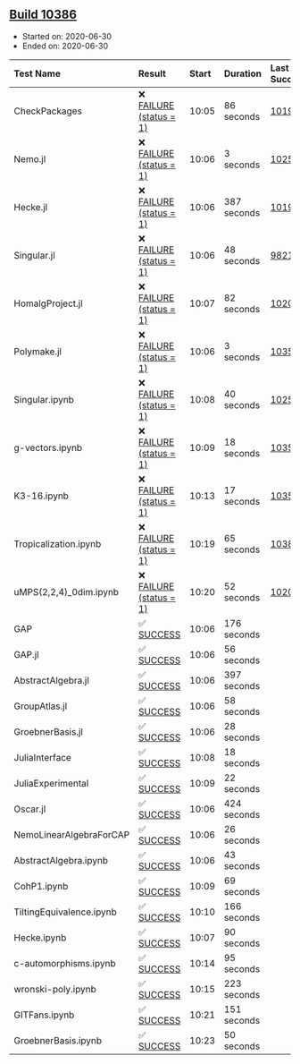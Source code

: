 ## [Build 10386](https://oscarci.mathematik.uni-kl.de/job/oscar/10386/)

* Started on: 2020-06-30
* Ended on: 2020-06-30

| Test Name    | Result | Start | Duration | Last Success | First Failure |
|:-------------|:-------|:------|:---------|:-------------|:--------------|
| CheckPackages | ❌ [FAILURE (status = 1)](https://oscarci.mathematik.uni-kl.de/job/oscar/10386/artifact/logs/build-10386/CheckPackages.log) | 10:05 | 86 seconds | [10197](https://oscarci.mathematik.uni-kl.de/job/oscar/10197/) | [10198](https://oscarci.mathematik.uni-kl.de/job/oscar/10198/) |
| Nemo.jl | ❌ [FAILURE (status = 1)](https://oscarci.mathematik.uni-kl.de/job/oscar/10386/artifact/logs/build-10386/Nemo.jl.log) | 10:06 | 3 seconds | [10252](https://oscarci.mathematik.uni-kl.de/job/oscar/10252/) | [10253](https://oscarci.mathematik.uni-kl.de/job/oscar/10253/) |
| Hecke.jl | ❌ [FAILURE (status = 1)](https://oscarci.mathematik.uni-kl.de/job/oscar/10386/artifact/logs/build-10386/Hecke.jl.log) | 10:06 | 387 seconds | [10197](https://oscarci.mathematik.uni-kl.de/job/oscar/10197/) | [10198](https://oscarci.mathematik.uni-kl.de/job/oscar/10198/) |
| Singular.jl | ❌ [FAILURE (status = 1)](https://oscarci.mathematik.uni-kl.de/job/oscar/10386/artifact/logs/build-10386/Singular.jl.log) | 10:06 | 48 seconds | [9821](https://oscarci.mathematik.uni-kl.de/job/oscar/9821/) | [9822](https://oscarci.mathematik.uni-kl.de/job/oscar/9822/) |
| HomalgProject.jl | ❌ [FAILURE (status = 1)](https://oscarci.mathematik.uni-kl.de/job/oscar/10386/artifact/logs/build-10386/HomalgProject.jl.log) | 10:07 | 82 seconds | [10209](https://oscarci.mathematik.uni-kl.de/job/oscar/10209/) | [10210](https://oscarci.mathematik.uni-kl.de/job/oscar/10210/) |
| Polymake.jl | ❌ [FAILURE (status = 1)](https://oscarci.mathematik.uni-kl.de/job/oscar/10386/artifact/logs/build-10386/Polymake.jl.log) | 10:06 | 3 seconds | [10356](https://oscarci.mathematik.uni-kl.de/job/oscar/10356/) | [10357](https://oscarci.mathematik.uni-kl.de/job/oscar/10357/) |
| Singular.ipynb | ❌ [FAILURE (status = 1)](https://oscarci.mathematik.uni-kl.de/job/oscar/10386/artifact/logs/build-10386/Singular.ipynb.log) | 10:08 | 40 seconds | [10252](https://oscarci.mathematik.uni-kl.de/job/oscar/10252/) | [10253](https://oscarci.mathematik.uni-kl.de/job/oscar/10253/) |
| g-vectors.ipynb | ❌ [FAILURE (status = 1)](https://oscarci.mathematik.uni-kl.de/job/oscar/10386/artifact/logs/build-10386/g-vectors.ipynb.log) | 10:09 | 18 seconds | [10356](https://oscarci.mathematik.uni-kl.de/job/oscar/10356/) | [10357](https://oscarci.mathematik.uni-kl.de/job/oscar/10357/) |
| K3-16.ipynb | ❌ [FAILURE (status = 1)](https://oscarci.mathematik.uni-kl.de/job/oscar/10386/artifact/logs/build-10386/K3-16.ipynb.log) | 10:13 | 17 seconds | [10356](https://oscarci.mathematik.uni-kl.de/job/oscar/10356/) | [10357](https://oscarci.mathematik.uni-kl.de/job/oscar/10357/) |
| Tropicalization.ipynb | ❌ [FAILURE (status = 1)](https://oscarci.mathematik.uni-kl.de/job/oscar/10386/artifact/logs/build-10386/Tropicalization.ipynb.log) | 10:19 | 65 seconds | [10383](https://oscarci.mathematik.uni-kl.de/job/oscar/10383/) | [10384](https://oscarci.mathematik.uni-kl.de/job/oscar/10384/) |
| uMPS(2,2,4)_0dim.ipynb | ❌ [FAILURE (status = 1)](https://oscarci.mathematik.uni-kl.de/job/oscar/10386/artifact/logs/build-10386/uMPS-2-2-4-_0dim.ipynb.log) | 10:20 | 52 seconds | [10209](https://oscarci.mathematik.uni-kl.de/job/oscar/10209/) | [10210](https://oscarci.mathematik.uni-kl.de/job/oscar/10210/) |
| GAP | ✅ [SUCCESS](https://oscarci.mathematik.uni-kl.de/job/oscar/10386/artifact/logs/build-10386/GAP.log) | 10:06 | 176 seconds |  |  |
| GAP.jl | ✅ [SUCCESS](https://oscarci.mathematik.uni-kl.de/job/oscar/10386/artifact/logs/build-10386/GAP.jl.log) | 10:06 | 56 seconds |  |  |
| AbstractAlgebra.jl | ✅ [SUCCESS](https://oscarci.mathematik.uni-kl.de/job/oscar/10386/artifact/logs/build-10386/AbstractAlgebra.jl.log) | 10:06 | 397 seconds |  |  |
| GroupAtlas.jl | ✅ [SUCCESS](https://oscarci.mathematik.uni-kl.de/job/oscar/10386/artifact/logs/build-10386/GroupAtlas.jl.log) | 10:06 | 58 seconds |  |  |
| GroebnerBasis.jl | ✅ [SUCCESS](https://oscarci.mathematik.uni-kl.de/job/oscar/10386/artifact/logs/build-10386/GroebnerBasis.jl.log) | 10:06 | 28 seconds |  |  |
| JuliaInterface | ✅ [SUCCESS](https://oscarci.mathematik.uni-kl.de/job/oscar/10386/artifact/logs/build-10386/JuliaInterface.log) | 10:08 | 18 seconds |  |  |
| JuliaExperimental | ✅ [SUCCESS](https://oscarci.mathematik.uni-kl.de/job/oscar/10386/artifact/logs/build-10386/JuliaExperimental.log) | 10:09 | 22 seconds |  |  |
| Oscar.jl | ✅ [SUCCESS](https://oscarci.mathematik.uni-kl.de/job/oscar/10386/artifact/logs/build-10386/Oscar.jl.log) | 10:06 | 424 seconds |  |  |
| NemoLinearAlgebraForCAP | ✅ [SUCCESS](https://oscarci.mathematik.uni-kl.de/job/oscar/10386/artifact/logs/build-10386/NemoLinearAlgebraForCAP.log) | 10:06 | 26 seconds |  |  |
| AbstractAlgebra.ipynb | ✅ [SUCCESS](https://oscarci.mathematik.uni-kl.de/job/oscar/10386/artifact/logs/build-10386/AbstractAlgebra.ipynb.log) | 10:06 | 43 seconds |  |  |
| CohP1.ipynb | ✅ [SUCCESS](https://oscarci.mathematik.uni-kl.de/job/oscar/10386/artifact/logs/build-10386/CohP1.ipynb.log) | 10:09 | 69 seconds |  |  |
| TiltingEquivalence.ipynb | ✅ [SUCCESS](https://oscarci.mathematik.uni-kl.de/job/oscar/10386/artifact/logs/build-10386/TiltingEquivalence.ipynb.log) | 10:10 | 166 seconds |  |  |
| Hecke.ipynb | ✅ [SUCCESS](https://oscarci.mathematik.uni-kl.de/job/oscar/10386/artifact/logs/build-10386/Hecke.ipynb.log) | 10:07 | 90 seconds |  |  |
| c-automorphisms.ipynb | ✅ [SUCCESS](https://oscarci.mathematik.uni-kl.de/job/oscar/10386/artifact/logs/build-10386/c-automorphisms.ipynb.log) | 10:14 | 95 seconds |  |  |
| wronski-poly.ipynb | ✅ [SUCCESS](https://oscarci.mathematik.uni-kl.de/job/oscar/10386/artifact/logs/build-10386/wronski-poly.ipynb.log) | 10:15 | 223 seconds |  |  |
| GITFans.ipynb | ✅ [SUCCESS](https://oscarci.mathematik.uni-kl.de/job/oscar/10386/artifact/logs/build-10386/GITFans.ipynb.log) | 10:21 | 151 seconds |  |  |
| GroebnerBasis.ipynb | ✅ [SUCCESS](https://oscarci.mathematik.uni-kl.de/job/oscar/10386/artifact/logs/build-10386/GroebnerBasis.ipynb.log) | 10:23 | 50 seconds |  |  |
